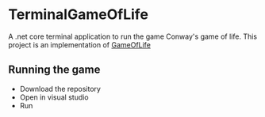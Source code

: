 # TerminalGameOfLife
A .net core terminal application to run the game Conway's game of life. This project is an implementation of 
[GameOfLife](https://github.com/beebopbrown/conways/tree/master/GameOfLife)

## Running the game
* Download the repository
* Open in visual studio 
* Run
